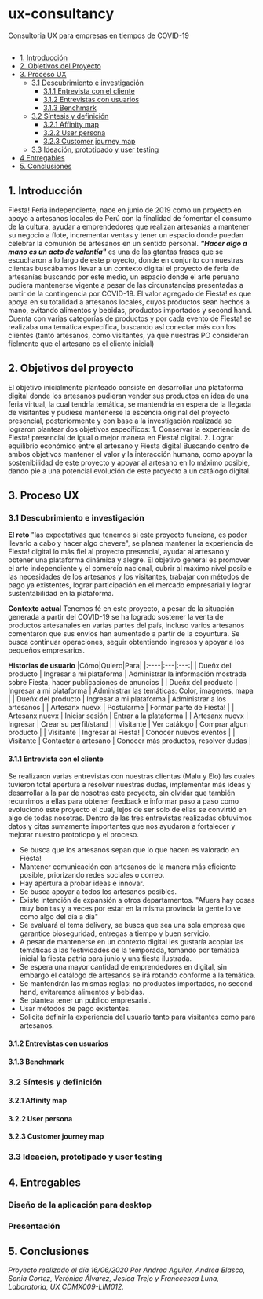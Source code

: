 # ux-consultancy
Consultoria UX para empresas en tiempos de COVID-19

<img src="">

* [1. Introducción](#1-Introducción)
* [2. Objetivos del Proyecto](#2-objetivos-del-proyecto)
* [3. Proceso UX](#3-proceso-ux)
  * [3.1 Descubrimiento e investigación](###3.1-Descubrimiento-e-investigación)
    * [3.1.1 Entrevista con el cliente](####Entrevista-con-el-cliente)
    * [3.1.2 Entrevistas con usuarios](####Entrevista-con-usuarios)
    * [3.1.3 Benchmark](####Bechmarck)
  * [3.2 Síntesis y definición](###3.2-Síntesis-y-definición)
    * [3.2.1 Affinity map](####Affinity-map)
    * [3.2.2 User persona](####User-persona)
    * [3.2.3 Customer journey map](####Customer-journey-map)
  * [3.3 Ideación, prototipado y user testing](###3.3-Ideación,-prototipado-y-user-testing)
* [4 Entregables](###4-Entregables)
* [5. Conclusiones](#5-conclusiones)

## 1. Introducción

Fiesta! Feria independiente, nace en junio de 2019 como un proyecto en apoyo a artesanos locales de Perú con la finalidad de fomentar el consumo de la cultura, ayudar a emprendedores que realizan artesanías a mantener su negocio a flote, incrementar ventas y tener un espacio donde puedan celebrar la comunión de artesanos en un sentido personal.
***"Hacer algo a mano es un acto de valentía"*** es una de las gtantas frases que se escucharon a lo largo de este proyecto, donde en conjunto con nuestras clientas buscábamos llevar a un contexto digital el proyecto de feria de artesanías buscando por este medio, un espacio donde el arte peruano pudiera mantenerse vigente a pesar de las circunstancias presentadas a partir de la contingencia por COVID-19.
El valor agregado de Fiesta! es que apoya en su totalidad a artesanos locales, cuyos productos sean hechos a mano, evitando alimentos y bebidas, productos importados y second hand. Cuenta con varias categorías de productos y por cada evento de Fiesta! se realizaba una temática específica, buscando así conectar más con los clientes (tanto artesanos, como visitantes, ya que nuestras PO consideran fielmente que el artesano es el cliente inicial)

## 2. Objetivos del proyecto

El objetivo inicialmente planteado consiste en desarrollar una plataforma digital donde los artesanos pudieran vender sus productos en idea de una feria virtual, la cual tendría temática, se mantendría en espera de la llegada de visitantes y pudiese mantenerse la escencia original del proyecto presencial, posteriormente y con base a la investigación realizada se lograron plantear dos objetivos específicos:
    1. Conservar la experiencia de Fiesta! presencial de igual o mejor manera en Fiesta! digital.
    2. Lograr equilibrio económico entre el artesano y Fiesta digital
Buscando dentro de ambos objetivos mantener el valor y la interacción humana, como apoyar la sostenibilidad de este proyecto y apoyar al artesano en lo máximo posible, dando pie a una potencial evolución de este proyecto a un catálogo digital.

## 3. Proceso UX
### 3.1 Descubrimiento e investigación

**El reto**
"las expectativas que tenemos si este proyecto funciona, es poder llevarlo a cabo y hacer algo chevere", se planea mantener la experiencia de Fiesta! digital lo más fiel al proyecto presencial, ayudar al artesano y obtener una plataforma dinámica y alegre.
El objetivo general es promover el arte independiente y el comercio nacional, cubrir al máximo nivel posible las necesidades de los artesanos y los visitantes, trabajar con métodos de pago ya existentes, lograr participación en el mercado empresarial y lograr sustentabilidad en la plataforma.

**Contexto actual**
Tenemos fé en este proyecto, a pesar de la situación generada a partir del COVID-19 se ha logrado sostener la venta de productos artesanales en varias partes del país, incluso varios artesanos comentaron que sus envíos han aumentado a partir de la coyuntura. Se busca continuar operaciones, seguir obtentiendo ingresos y apoyar a los pequeños empresarios.

**Historias de usuario**
|Cómo|Quiero|Para|
|:----|:---|:---:|
| Dueñx del producto | Ingresar a mi plataforma | Administrar la información mostrada sobre Fiesta, hacer publicaciones de anuncios |
| Dueñx del producto | Ingresar a mi plataforma | Administrar las temáticas: Color, imagenes, mapa |
| Dueñx del producto | Ingresar a mi plataforma | Administrar a los artesanos |
| Artesanx nuevx | Postularme | Formar parte de Fiesta! |
| Artesanx nuevx | Iniciar sesión | Entrar a la plataforma |
| Artesanx nuevx | Ingresar | Crear su perfil/stand |
| Visitante | Ver catálogo | Comprar algun producto |
| Visitante | Ingresar al Fiesta! | Conocer nuevos eventos |
| Visitante | Contactar a artesano | Conocer más productos, resolver dudas |

#### 3.1.1 Entrevista con el cliente

Se realizaron varias entrevistas con nuestras clientas (Malu y Elo) las cuales tuvieron total apertura a resolver nuestras dudas, implementar más ideas y desarrollar a la par de nosotras este proyecto, sin olvidar que también recurrimos a ellas para obtener feedback e informar paso a paso como evolucionó este proyecto el cual, lejos de ser solo de ellas se convirtió en algo de todas nosotras.
Dentro de las tres entrevistas realizadas obtuvimos datos y citas sumamente importantes que nos ayudaron a fortalecer y mejorar nuestro prototiopo y el proceso.

- Se busca que los artesanos sepan que lo que hacen es valorado en Fiesta! 
- Mantener comunicación con artesanos de la manera más eficiente posible, priorizando redes sociales o correo.
- Hay apertura a probar ideas e innovar.
- Se busca apoyar a todos los artesanos posibles.
- Existe intención de expansión a otros departamentos. "Afuera hay cosas muy bonitas y a veces por estar en la misma provincia la gente lo ve como algo del día a día"
- Se evaluará el tema delivery, se busca que sea una sola empresa que garantice bioseguridad, entregas a tiempo y buen servicio.
- A pesar de mantenerse en un contexto digital les gustaría acoplar las temáticas a las festividades de la temporada, tomando por temática inicial la fiesta patria para junio y una fiesta ilustrada.
- Se espera una mayor cantidad de emprendedores en digital, sin embargo el catálogo de artesanos se irá rotando conforme a la temática.
- Se mantendrán las mismas reglas: no productos importados, no second hand, evitaremos alimentos y bebidas.
- Se plantea tener un publico empresarial.
- Usar métodos de pago existentes.
- Solicita definir la experiencia del usuario tanto para visitantes como para artesanos. 

#### 3.1.2 Entrevistas con usuarios



#### 3.1.3 Benchmark

### 3.2 Síntesis y definición

#### 3.2.1 Affinity map

#### 3.2.2 User persona

#### 3.2.3 Customer journey map

### 3.3 Ideación, prototipado y user testing

## 4. Entregables

### Diseño de la aplicación para desktop

### Presentación

## 5. Conclusiones

_Proyecto realizado el día 16/06/2020 Por Andrea Aguilar, Andrea Blasco, Sonia Cortez, Verónica Álvarez, Jesica Trejo y Franccesca Luna,_
_Laboratoria, UX CDMX009-LIM012._

